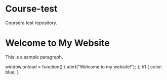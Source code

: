 # Course-test
Coursera test repository.
<!DOCTYPE html>
<html>
<head>
  <title>My Website</title>
  <link rel="stylesheet" type="text/css" href="styles.css">
</head>
<body>
  <h1>Welcome to My Website</h1>
  <p>This is a sample paragraph.</p>

  <script src="script.js"></script>
</body>
</html>
window.onload = function() {
  alert("Welcome to my website!");
};
h1 {
  color: blue;
}
